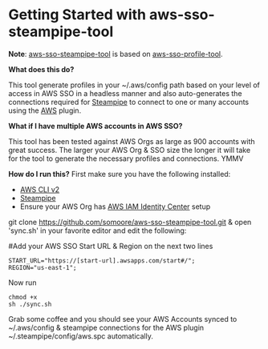 ﻿# Getting Started with aws-sso-steampipe-tool

**Note**: [aws-sso-steampipe-tool](https://github.com/somoore/aws-sso-steampipe-tool) is based on [aws-sso-profile-tool](https://github.com/aws-samples/aws-sso-profile-tool). 

**What does this do?**

This tool generate profiles in your ~/.aws/config path based on your level of access in AWS SSO in a headless manner and also auto-generates the connections required for [Steampipe](https://steampipe.io/) to connect to one or many accounts using the [AWS](https://hub.steampipe.io/plugins/turbot/aws) plugin.

**What if I have multiple AWS accounts in AWS SSO?**

This tool has been tested against AWS Orgs as large as 900 accounts with great success. The larger your AWS Org & SSO size the longer it will take for the tool to generate the necessary profiles and connections. YMMV

**How do I run this?**
First make sure you have the following installed:
 - [AWS CLI v2](https://docs.aws.amazon.com/cli/latest/userguide/getting-started-install.html)
 - [Steampipe](https://steampipe.io/downloads)
 - Ensure your AWS Org has [AWS IAM Identity Center](https://aws.amazon.com/iam/identity-center/) setup

git clone https://github.com/somoore/aws-sso-steampipe-tool.git  & open 'sync.sh' in your favorite editor and edit the following:

#Add your AWS SSO Start URL & Region on the next two lines
 

    START_URL="https://[start-url].awsapps.com/start#/"; 
    REGION="us-east-1";

Now run

    chmod +x
    sh ./sync.sh

Grab some coffee and you should see your AWS Accounts synced to ~/.aws/config & steampipe connections for the AWS plugin ~/.steampipe/config/aws.spc automatically.


